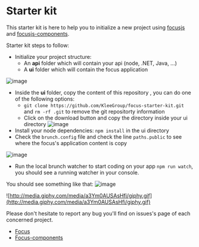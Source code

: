 # Starter kit

This starter kit is here to help you to initialize a new project using [focusjs](https://github.com/KleeGroup/focus) and [focusjs-components](https://github.com/KleeGroup/focus-components).

Starter kit steps to follow:
- Initialize your project structure: 
  - An **api** folder which will contain your api (node, .NET, Java, ...)
  - A **ui** folder which will contain the focus application

![image](https://cloud.githubusercontent.com/assets/286966/9111105/d0c5f60c-3c43-11e5-9159-0e7053da9eef.png)

- Inside the **ui** folder, copy the content of this repository , you can do one of the following options:
  -  `git clone https://github.com/KleeGroup/focus-starter-kit.git`  and `rm -rf .git` to remove the git repositorty information
  -  Click on the download button and copy the directory inside your ui directory
![image](https://cloud.githubusercontent.com/assets/286966/9111118/eb37a602-3c43-11e5-9aa5-485d7bf23f42.png)
- Install your node dependencies: `npm install` in the ui directory
- Check the `brunch.config` file and check the line `paths.public` to see where the focus's application content is copy

![image](https://cloud.githubusercontent.com/assets/286966/9111137/1b452d6a-3c44-11e5-9461-1ebad9990078.png)

- Run the local brunch watcher to start coding on your app `npm run watch`, you should see a running watcher in your console.

You should see something like that:
![image](https://cloud.githubusercontent.com/assets/286966/9111065/6e218124-3c43-11e5-8ff3-ab3943e2bb08.png)



![http://media.giphy.com/media/a3Ym0AUSAsHfi/giphy.gif](http://media.giphy.com/media/a3Ym0AUSAsHfi/giphy.gif)


Please don't hesitate to report any bug you'll find on issues's page of each concerned project.
- [Focus](https://github.com/KleeGroup/focus/issues)
- [Focus-components](https://github.com/KleeGroup/focus-components/issues)

